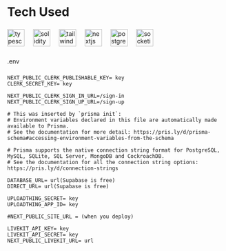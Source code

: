 <h1 align="left">Tech Used</h1>

###

<div align="left">
  <img src="https://skillicons.dev/icons?i=ts" height="40" alt="typescript logo"  />
  <img width="12" />
  <img src="https://skillicons.dev/icons?i=solidity" height="40" alt="solidity logo"  />
  <img width="12" />
  <img src="https://skillicons.dev/icons?i=tailwind" height="40" alt="tailwindcss logo"  />
  <img width="12" />
  <img src="https://skillicons.dev/icons?i=nextjs" height="40" alt="nextjs logo"  />
  <img width="12" />
  <img src="https://skillicons.dev/icons?i=postgres" height="40" alt="postgresql logo"  />
  <img width="12" />
  <img src="https://cdn.simpleicons.org/socketdotio/010101" height="40" alt="socketio logo"  />
</div>

###

<p align="left">.env</p>

###

```shell
NEXT_PUBLIC_CLERK_PUBLISHABLE_KEY= key
CLERK_SECRET_KEY= key

NEXT_PUBLIC_CLERK_SIGN_IN_URL=/sign-in
NEXT_PUBLIC_CLERK_SIGN_UP_URL=/sign-up

# This was inserted by `prisma init`:
# Environment variables declared in this file are automatically made available to Prisma.
# See the documentation for more detail: https://pris.ly/d/prisma-schema#accessing-environment-variables-from-the-schema

# Prisma supports the native connection string format for PostgreSQL, MySQL, SQLite, SQL Server, MongoDB and CockroachDB.
# See the documentation for all the connection string options: https://pris.ly/d/connection-strings

DATABASE_URL= url(Supabase is free)
DIRECT_URL= url(Supabase is free)

UPLOADTHING_SECRET= key
UPLOADTHING_APP_ID= key

#NEXT_PUBLIC_SITE_URL = (when you deploy)

LIVEKIT_API_KEY= key
LIVEKIT_API_SECRET= key
NEXT_PUBLIC_LIVEKIT_URL= url
```

###

